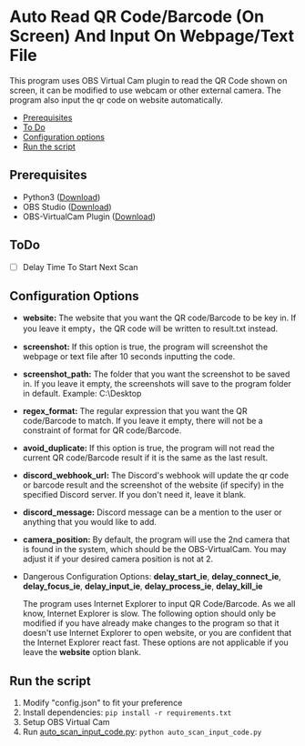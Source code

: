 # Auto Read QR Code/Barcode (On Screen) And Input On Webpage/Text File

This program uses OBS Virtual Cam plugin to read the QR Code shown on screen, it can be modified to use webcam or other external camera. The program also input the qr code on website automatically.

- [Prerequisites](#prerequisites)
- [To Do](#ToDo)
- [Configuration options](#configuration-options)
- [Run the script](#run-the-script)

## Prerequisites  
- Python3 ([Download](https://www.python.org/downloads/))  
- OBS Studio ([Download](https://obsproject.com/))  
- OBS-VirtualCam Plugin ([Download](https://obsproject.com/forum/resources/obs-virtualcam.539/))

## ToDo
- [ ] Delay Time To Start Next Scan

## Configuration Options
- **website:** The website that you want the QR code/Barcode to be key in. If you leave it empty，the QR code will be written to result.txt instead.

- **screenshot:** If this option is true, the program will screenshot the webpage or text file after 10 seconds inputting the code.

- **screenshot_path:** The folder that you want the screenshot to be saved in. If you leave it empty, the screenshots will save to the program folder in default. Example: C:\\Desktop

- **regex_format:** The regular expression that you want the QR code/Barcode to match. If you leave it empty, there will not be a constraint of format for QR code/Barcode.

- **avoid_duplicate:** If this option is true, the program will not read the current QR code/Barcode result if it is the same as the last result.

<!-- - **idle_time:**  The seconds that you want the program to wait for before scanning in another QR code/Barcode. Set this option to 0 if you don't want a delay on reading the QR code/Barcode. Only integer is allowed. -->
- **discord_webhook_url:** The Discord's webhook will update the qr code or barcode result and the screenshot of the website (if specify) in the specified Discord server. If you don't need it, leave it blank.

- **discord_message:** Discord message can be a mention to the user or anything that you would like to add.
<!-- - **auto_start_obs:** If this option is true, the program will auto start OBS Studio to read the result. Set this to false if you prefer to open it manually or you want to use other camera. -->

- **camera_position:** By default, the program will use the 2nd camera that is found in the system, which should be the OBS-VirtualCam. You may adjust it if your desired camera position is not at 2.
<!-- - **another_key:** -->

- Dangerous Configuration Options: **delay_start_ie**, **delay_connect_ie**, **delay_focus_ie**, **delay_input_ie**, **delay_process_ie**, **delay_kill_ie**

    The program uses Internet Explorer to input QR Code/Barcode. As we all know, Internet Explorer is slow. The following option should only be modified if you have already make changes to the program so that it doesn't use Internet Explorer to open website, or you are confident that the Internet Explorer react fast. These options are not applicable if you leave the **website** option blank.

## Run the script

 1. Modify "config.json" to fit your preference
 2. Install dependencies:   ```pip install -r requirements.txt```
 3. Setup OBS Virtual Cam
 3. Run [auto_scan_input_code.py](auto_scan_input_code.py): `python auto_scan_input_code.py`
